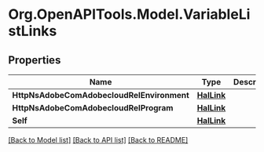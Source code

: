 
# Org.OpenAPITools.Model.VariableListLinks

## Properties

Name | Type | Description | Notes
------------ | ------------- | ------------- | -------------
**HttpNsAdobeComAdobecloudRelEnvironment** | [**HalLink**](HalLink.md) |  | [optional] 
**HttpNsAdobeComAdobecloudRelProgram** | [**HalLink**](HalLink.md) |  | [optional] 
**Self** | [**HalLink**](HalLink.md) |  | [optional] 

[[Back to Model list]](../README.md#documentation-for-models)
[[Back to API list]](../README.md#documentation-for-api-endpoints)
[[Back to README]](../README.md)

